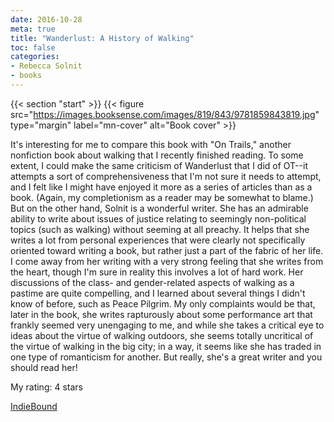 ```yaml
---
date: 2016-10-28
meta: true
title: "Wanderlust: A History of Walking"
toc: false
categories:
- Rebecca Solnit
- books
---
```


{{< section "start" >}}
{{< figure src="https://images.booksense.com/images/819/843/9781859843819.jpg" type="margin" label="mn-cover" alt="Book cover" >}}

It's interesting for me to compare this book with "On Trails," another nonfiction book about walking that I recently finished reading. To some extent, I could make the same criticism of Wanderlust that I did of OT--it attempts a sort of comprehensiveness that I'm not sure it needs to attempt, and I felt like I might have enjoyed it more as a series of articles than as a book. (Again, my completionism as a reader may be somewhat to blame.) But on the other hand, Solnit is a wonderful writer. She has an admirable ability to write about issues of justice relating to seemingly non-political topics (such as walking) without seeming at all preachy. It helps that she writes a lot from personal experiences that were clearly not specifically oriented toward writing a book, but rather just a part of the fabric of her life. I come away from her writing with a very strong feeling that she writes from the heart, though I'm sure in reality this involves a lot of hard work. Her discussions of the class- and gender-related aspects of walking as a pastime are quite compelling, and I learned about several things I didn't know of before, such as Peace Pilgrim. My only complaints would be that, later in the book, she writes rapturously about some performance art that frankly seemed very unengaging to me, and while she takes a critical eye to ideas about the virtue of walking outdoors, she seems totally uncritical of the virtue of walking in the big city; in a way, it seems like she has traded in one type of romanticism for another. But really, she's a great writer and you should read her!

My rating: 4 stars  

[IndieBound](https://www.indiebound.org/book/9781859843819)
